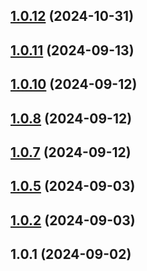 

## [1.0.12](https://github.com/dq-alhq/cleon-icons/compare/1.0.11...1.0.12) (2024-10-31)

## [1.0.11](https://github.com/dq-alhq/cleon-icons/compare/1.0.10...1.0.11) (2024-09-13)

## [1.0.10](https://github.com/dq-alhq/cleon-icons/compare/1.0.8...1.0.10) (2024-09-12)

## [1.0.8](https://github.com/dq-alhq/cleon-icons/compare/1.0.7...1.0.8) (2024-09-12)

## [1.0.7](https://github.com/dq-alhq/cleon-icons/compare/1.0.6...1.0.7) (2024-09-12)

## [1.0.5](https://github.com/dq-alhq/cleon-icons/compare/1.0.2...null) (2024-09-03)

## [1.0.2](https://github.com/dq-alhq/cleon-icons/compare/1.0.1...1.0.2) (2024-09-03)

## 1.0.1 (2024-09-02)
